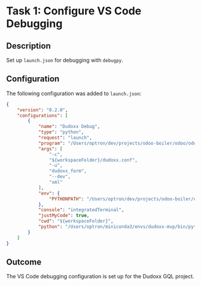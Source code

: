 # Task 1: Configure VS Code Debugging

## Description
Set up `launch.json` for debugging with `debugpy`.

## Configuration
The following configuration was added to `launch.json`:
```json
{
    "version": "0.2.0",
    "configurations": [
        {
            "name": "Dudoxx Debug",
            "type": "python",
            "request": "launch",
            "program": "/Users/optron/dev/projects/odoo-boiler/odoo/odoo-bin",
            "args": [
                "-c",
                "${workspaceFolder}/dudoxx.conf",
                "-u",
                "dudoxx_form",
                "--dev",
                "xml"
            ],
            "env": {
                "PYTHONPATH": "/Users/optron/dev/projects/odoo-boiler/odoo"
            },
            "console": "integratedTerminal",
            "justMyCode": true,
            "cwd": "${workspaceFolder}",
            "python": "/Users/optron/miniconda3/envs/dudoxx-mvp/bin/python"
        }
    ]
}
```

## Outcome
The VS Code debugging configuration is set up for the Dudoxx GQL project.
